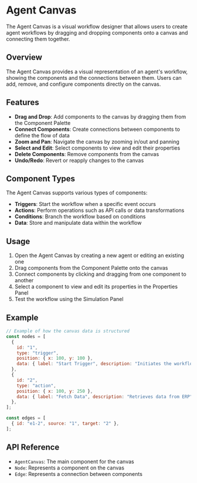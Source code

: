 # Agent Canvas

The Agent Canvas is a visual workflow designer that allows users to create agent workflows by dragging and dropping components onto a canvas and connecting them together.

## Overview

The Agent Canvas provides a visual representation of an agent's workflow, showing the components and the connections between them. Users can add, remove, and configure components directly on the canvas.

## Features

- **Drag and Drop**: Add components to the canvas by dragging them from the Component Palette
- **Connect Components**: Create connections between components to define the flow of data
- **Zoom and Pan**: Navigate the canvas by zooming in/out and panning
- **Select and Edit**: Select components to view and edit their properties
- **Delete Components**: Remove components from the canvas
- **Undo/Redo**: Revert or reapply changes to the canvas

## Component Types

The Agent Canvas supports various types of components:

- **Triggers**: Start the workflow when a specific event occurs
- **Actions**: Perform operations such as API calls or data transformations
- **Conditions**: Branch the workflow based on conditions
- **Data**: Store and manipulate data within the workflow

## Usage

1. Open the Agent Canvas by creating a new agent or editing an existing one
2. Drag components from the Component Palette onto the canvas
3. Connect components by clicking and dragging from one component to another
4. Select a component to view and edit its properties in the Properties Panel
5. Test the workflow using the Simulation Panel

## Example

```javascript
// Example of how the canvas data is structured
const nodes = [
  {
    id: "1",
    type: "trigger",
    position: { x: 100, y: 100 },
    data: { label: "Start Trigger", description: "Initiates the workflow" },
  },
  {
    id: "2",
    type: "action",
    position: { x: 100, y: 250 },
    data: { label: "Fetch Data", description: "Retrieves data from ERP" },
  },
];

const edges = [
  { id: "e1-2", source: "1", target: "2" },
];
```

## API Reference

- `AgentCanvas`: The main component for the canvas
- `Node`: Represents a component on the canvas
- `Edge`: Represents a connection between components
